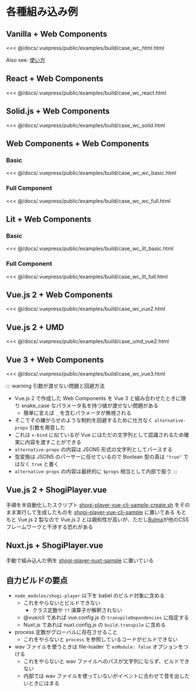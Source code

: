 # 各種組み込み例

## Vanilla + Web Components

<<< @/docs/.vuepress/public/examples/build/case_wc_html.html
<LinkToExample name="build/case_wc_html" />

Also see: [使い方](/guide/usage/)

## React + Web Components

<<< @/docs/.vuepress/public/examples/build/case_wc_react.html
<LinkToExample name="build/case_wc_react" />

## Solid.js + Web Components

<<< @/docs/.vuepress/public/examples/build/case_wc_solid.html
<LinkToExample name="build/case_wc_solid" />

## Web Components + Web Components

### Basic
<<< @/docs/.vuepress/public/examples/build/case_wc_wc_basic.html
<LinkToExample name="build/case_wc_wc_basic" />

### Full Component
<<< @/docs/.vuepress/public/examples/build/case_wc_wc_full.html
<LinkToExample name="build/case_wc_wc_full" />

## Lit + Web Components

### Basic
<<< @/docs/.vuepress/public/examples/build/case_wc_lit_basic.html
<LinkToExample name="build/case_wc_lit_basic" />

### Full Component
<<< @/docs/.vuepress/public/examples/build/case_wc_lit_full.html
<LinkToExample name="build/case_wc_lit_full" />

## Vue.js 2 + Web Components

<<< @/docs/.vuepress/public/examples/build/case_wc_vue2.html
<LinkToExample name="build/case_wc_vue2" />

## Vue.js 2 + UMD

<<< @/docs/.vuepress/public/examples/build/case_umd_vue2.html
<LinkToExample name="build/case_umd_vue2" />

## Vue 3 + Web Components

<<< @/docs/.vuepress/public/examples/build/case_wc_vue3.html
<LinkToExample name="build/case_wc_vue3" />

::: warning 引数が渡せない問題と回避方法
* Vue.js 2 で作成した Web Components を Vue 3 と組み合わせたときに限り snake_case なパラメータ名を持つ値が渡せない問題がある
  * 簡単に言えば `_` を含むパラメータが無視される
* そこでその嫌がらせのような制約を回避するために仕方なく `alternative-props` 引数を用意した
* これは `v-bind` に似ているが Vue にはただの文字列として認識されるため確実に内容を渡すことができる
* `alternative-props` の内容は JSON5 形式の文字列としてパースする
* 型変換は JSON5 のパーサーに任せているので Boolean 型の真は `"true"` ではなく `true` と書く
* `alternative-props` の内容は最終的に `$props` 相当として内部で扱う
:::

## Vue.js 2 + ShogiPlayer.vue

手順を半自動化したスクリプト [shogi-player-vue-cli-sample-create.sh](https://github.com/akicho8/shogi-player/blob/master/shogi-player-vue-cli-sample-create.sh) をそのまま実行して生成したものを [shogi-player-vue-cli-sample](https://github.com/akicho8/shogi-player/tree/master/shogi-player-vue-cli-sample) に置いてある
もともと Vue.js 2 製なので Vue.js 2 とは親和性が高いが、ただし[Bulma](https://bulma.io/)が他のCSSフレームワークと干渉する恐れがある

## Nuxt.js + ShogiPlayer.vue

手動で組み込んだ例を [shogi-player-nuxt-sample](https://github.com/akicho8/shogi-player/tree/master/shogi-player-nuxt-sample) に置いている

## 自力ビルドの要点

* `node_modules/shogi-player` 以下を babel のビルド対象に含める
  * これをやらないとビルドできない
    * クラス定数や `??` 演算子が解釈されない
  * @vue/cli であれば vue.config.js の `transpileDependencies` に指定する
  * Nuxt.js であれば nuxt.config.js の `build.transpile` に含める
* process 定数がグローバルに存在させること
  * これをやらないと `process` を参照しているコードがビルドできない
* wav ファイルを使うときは file-loader で `esModule: false` オプションをつける
  * これをやらないと wav ファイルへのパスが文字列にならず、ビルドできない
  * 内部では wav ファイルを使っていないがイベントに合わせて音を出したいときにはまる
